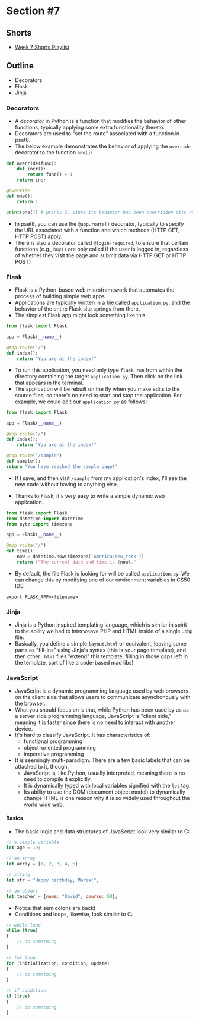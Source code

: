 # Section #7

## Shorts

- [Week 7 Shorts Playlist](https://www.youtube.com/playlist?list=PLhQjrBD2T383avGUWA_h8DeDDSleg8eh_)

## Outline

- Decorators
- Flask 
- Jinja 

### Decorators

- A *decorator* in Python is a function that modifies the behavior of other functions, typically applying some extra functionality thereto.
- Decorators are used to "set the route" associated with a function in pset8.
- The below example demonstrates the behavior of applying the `override` decorator to the function `one()`:

```python
def override(func):
    def incr():
        return func() + 1
    return incr

@override
def one():
    return 1

print(one()) # prints 2, since its behavior has been overridden (its return value has been increased by 1, thanks to `override()`)
```

- In pset8, you can use the `@app.route()` decorator, typically to specify the URL associated with a function and which methods (HTTP GET, HTTP POST) apply.
- There is also a decorator called `@login-required`, to ensure that certain functions (e.g., `buy()` are only called if the user is logged in, regardless of whether they visit the page and submit data via HTTP GET or HTTP POST)

### Flask


- Flask is a Python-based web microframework that automates the process of building simple web apps.
- Applications are typically written in a file called `application.py`, and the behavior of the entire Flask site springs from there.
- The simplest Flask app might look something like this:

```python
from flask import Flask

app = Flask(__name__)

@app.route("/")
def index():
    return "You are at the index!"
```

- To run this application, you need only type `flask run` from within the directory containing the target `application.py`. Then click on the link that appears in the terminal.
- The application will be rebuilt on the fly when you make edits to the source files, so there's no need to start and stop the application. For example, we could edit our `application.py` as follows:

```python
from flask import Flask

app = Flask(__name__)

@app.route("/")
def index():
    return "You are at the index!"

@app.route("/sample")
def sample():
return "You have reached the sample page!"
```

- If I save, and then visit `/sample` from my application's index, I'll see the new code without having to anything else.

- Thanks to Flask, it's very easy to write a simple dynamic web application.

```python
from flask import Flask
from datetime import datetime
from pytz import timezone

app = Flask(__name__)

@app.route("/")
def time():
	now = datetime.now(timezone('America/New_York'))
	return f"The current date and time is {now}."
```

- By default, the file Flask is looking for will be called `application.py`. We can change this by modifying one of our environment variables in CS50 IDE:

```
export FLASK_APP=<filename>
```

### Jinja

- Jinja is a Python inspired templating language, which is similar in spirit to the ability we had to interweave PHP and HTML inside of a single `.php` file.
- Basically, you define a simple `layout.html` or equivalent, leaving some parts as "fill-ins" using Jinja's syntax (this is your page template), and then other `.html` files "extend" this template, filling in those gaps left in the template, sort of like a code-based mad libs!


### JavaScript

- JavaScript is a dynamic programming language used by web browsers on the client side that allows users to communicate asynchonously with the browser.
- What you should focus on is that, while Python has been used by us as a server side programming language, JavaScript is "client side," meaning it is faster since there is no need to interact with another device.
- It's hard to classify JavaScript. It has characteristics of:
  - functional programming
  - object-oriented programming
  - imperative programming
- It is seemingly multi-paradigm. There are a few basic labels that can be attached to it, though.
  - JavaScript is, like Python, usually interpreted, meaning there is no need to compile it explicitly.
  - It is dynamically typed with local variables signified with the `let` tag.
  - Its ability to use the DOM (document object model) to dynamically change HTML is one reason why it is so widely used throughout the world wide web.

#### Basics

- The basic logic and data structures of JavaScript look very similar to C:

```JavaScript
// a simple variable
let age = 19;

// an array
let array = [1, 2, 3, 4, 5];

// string
let str = "Happy birthday, Maria!";

// an object
let teacher = {name: "David", course: 50};
```

- Notice that semicolons are back!
- Conditions and loops, likewise, look similar to C:

```JavaScript
// while loop
while (true)
{
    // do something
}

// for loop
for (initialization; condition; update)
{
    // do something
}

// if condition
if (true)
{
    // do something
}
```

